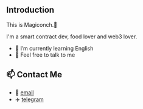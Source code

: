 ## Introduction

This is Magiconch.🐚

I'm a smart contract dev, food lover and web3 lover.

- 🌱 I’m currently learning English
- 💬 Feel free to talk to me

## 📫 Contact Me

- 📩 [email](magiconch@outlook.com)
- ✈️ [telegram](https://t.me/adnmb2)

<!--
**magiconch/magiconch** is a ✨ _special_ ✨ repository because its `README.md` (this file) appears on your GitHub profile.

Here are some ideas to get you started:

- 🔭 I’m currently working on ...
- 🌱 I’m currently learning ...
- 👯 I’m looking to collaborate on ...
- 🤔 I’m looking for help with ...
- 💬 Ask me about ...
- 📫 How to reach me: ...
- 😄 Pronouns: ...
- ⚡ Fun fact: ...
-->
[1]: https://segmentfault.com/u/magiconch
